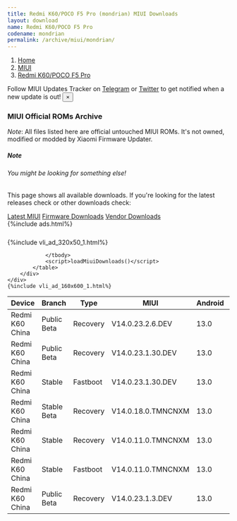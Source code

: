 ```yaml
---
title: Redmi K60/POCO F5 Pro (mondrian) MIUI Downloads
layout: download
name: Redmi K60/POCO F5 Pro
codename: mondrian
permalink: /archive/miui/mondrian/
---
```

<nav aria-label="breadcrumb">
    <ol class="breadcrumb">
        <li class="breadcrumb-item"><a href="/">Home</a></li>
        <li class="breadcrumb-item"><a href="/miui/">MIUI</a></li>
        <li class="breadcrumb-item active" aria-current="page"><a href="/miui/mondrian/">Redmi K60/POCO F5 Pro</a></li>
    </ol>
</nav>
<div class="alert alert-primary alert-dismissible fade show" role="alert">
    Follow MIUI Updates Tracker on <a href="https://t.me/MIUIUpdatesTracker" class="alert-link">Telegram</a>
     or <a href="https://twitter.com/MiFwUpdater" class="alert-link">Twitter</a> to get notified when a new update is out!
    <button type="button" class="close" data-dismiss="alert" aria-label="Close">
        <span aria-hidden="true">&times;</span>
    </button>
</div>

### MIUI Official ROMs Archive
*Note*: All files listed here are official untouched MIUI ROMs. It's not owned, modified or modded by Xiaomi Firmware Updater.
<div class="card">
  <div class="card-body">
    <h5 class="card-title">Note</h5>
    <h6 class="card-subtitle mb-2 text-muted">You might be looking for something else!</h6>
    <p class="card-text">This page shows all available downloads.
     If you're looking for the latest releases check or other downloads check:</p>
    <a href="/miui/mondrian/" class="card-link">Latest MIUI</a>
    <a href="/firmware/mondrian/" class="card-link">Firmware Downloads</a>
    <a href="/vendor/mondrian/" class="card-link">Vendor Downloads</a>
  </div>
</div>
{%include ads.html%}
<div class="row justify-content-center">
    <div class="col-10">
        <div class="table-responsive-md" style="margin-top: 25px;">
            {%include vli_ad_320x50_1.html%}
            <table id="miui" class="display dt-responsive nowrap compact table table-striped table-hover table-sm">
                <thead class="thead-dark">
                    <tr>
                        <th data-ref="device">Device</th>
                        <th data-ref="branch">Branch</th>
                        <th data-ref="type">Type</th>
                        <th data-ref="miui">MIUI</th>
                        <th data-ref="android">Android</th>
                        <th data-ref="size">Size</th>
                        <th data-ref="size">Date</th>
                        <th data-ref="link">Link</th>
                    </tr>
                </thead>
                <tbody>
                <tr><td>Redmi K60 China</td><td>Public Beta</td><td>Recovery</td><td>V14.0.23.2.6.DEV</td><td>13.0</td><td>6.0 GB</td><td>2023-02-10</td><td><a href="/miui/mondrian/public beta/V14.0.23.2.6.DEV/">Download</a></td></tr>
<tr><td>Redmi K60 China</td><td>Public Beta</td><td>Recovery</td><td>V14.0.23.1.30.DEV</td><td>13.0</td><td>6.0 GB</td><td>2023-02-03</td><td><a href="/miui/mondrian/public beta/V14.0.23.1.30.DEV/">Download</a></td></tr>
<tr><td>Redmi K60 China</td><td>Stable</td><td>Fastboot</td><td>V14.0.23.1.30.DEV</td><td>13.0</td><td>7.4 GB</td><td>2023-01-31</td><td><a href="/miui/mondrian/stable/V14.0.23.1.30.DEV/">Download</a></td></tr>
<tr><td>Redmi K60 China</td><td>Stable Beta</td><td>Recovery</td><td>V14.0.18.0.TMNCNXM</td><td>13.0</td><td>5.9 GB</td><td>2023-01-13</td><td><a href="/miui/mondrian/stable beta/V14.0.18.0.TMNCNXM/">Download</a></td></tr>
<tr><td>Redmi K60 China</td><td>Stable</td><td>Recovery</td><td>V14.0.11.0.TMNCNXM</td><td>13.0</td><td>5.9 GB</td><td>2022-12-30</td><td><a href="/miui/mondrian/stable/V14.0.11.0.TMNCNXM/">Download</a></td></tr>
<tr><td>Redmi K60 China</td><td>Stable</td><td>Fastboot</td><td>V14.0.11.0.TMNCNXM</td><td>13.0</td><td>7.3 GB</td><td>2022-12-21</td><td><a href="/miui/mondrian/stable/V14.0.11.0.TMNCNXM/">Download</a></td></tr>
<tr><td>Redmi K60 China</td><td>Public Beta</td><td>Recovery</td><td>V14.0.23.1.3.DEV</td><td>13.0</td><td>336 Bytes</td><td>None</td><td><a href="/miui/mondrian/public beta/V14.0.23.1.3.DEV/">Download</a></td></tr>

                </tbody>
                <script>loadMiuiDownloads()</script>
            </table>
        </div>
    </div>
    {%include vli_ad_160x600_1.html%}
</div>
